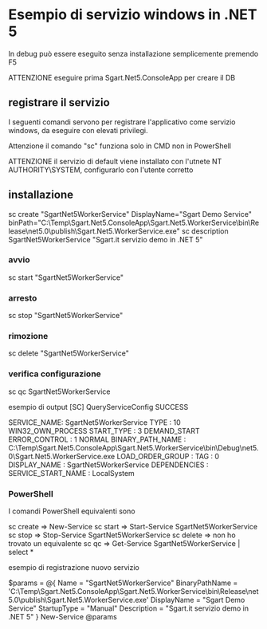 ﻿# Esempio di servizio windows in .NET 5

In debug può essere eseguito senza installazione semplicemente premendo F5

ATTENZIONE eseguire prima Sgart.Net5.ConsoleApp per creare il DB


## registrare il servizio

I seguenti comandi servono per registrare l'applicativo come servizio windows, da eseguire con elevati privilegi.

Attenzione il comando "sc" funziona solo in CMD non in PowerShell

ATTENZIONE il servizio di default viene installato con l'utnete NT AUTHORITY\SYSTEM, configurarlo con l'utente corretto

## installazione

sc create "SgartNet5WorkerService" DisplayName="Sgart Demo Service" binPath="C:\Temp\Sgart.Net5.ConsoleApp\Sgart.Net5.WorkerService\bin\Release\net5.0\publish\Sgart.Net5.WorkerService.exe"
sc description SgartNet5WorkerService "Sgart.it servizio demo in .NET 5"

### avvio

sc start "SgartNet5WorkerService"

### arresto

sc stop "SgartNet5WorkerService"

### rimozione

sc delete "SgartNet5WorkerService"

### verifica configurazione

sc qc SgartNet5WorkerService

esempio di output
[SC] QueryServiceConfig SUCCESS

SERVICE_NAME: SgartNet5WorkerService
        TYPE               : 10  WIN32_OWN_PROCESS
        START_TYPE         : 3   DEMAND_START
        ERROR_CONTROL      : 1   NORMAL
        BINARY_PATH_NAME   : C:\Temp\Sgart.Net5.ConsoleApp\Sgart.Net5.WorkerService\bin\Debug\net5.0\Sgart.Net5.WorkerService.exe
        LOAD_ORDER_GROUP   :
        TAG                : 0
        DISPLAY_NAME       : SgartNet5WorkerService
        DEPENDENCIES       :
        SERVICE_START_NAME : LocalSystem

### PowerShell

I comandi PowerShell equivalenti sono 

sc create => New-Service 
sc start => Start-Service SgartNet5WorkerService
sc stop => Stop-Service SgartNet5WorkerService
sc delete => non ho trovato un equivalente
sc qc => Get-Service SgartNet5WorkerService | select *

esempio di registrazione nuovo servizio

$params = @{
      Name = "SgartNet5WorkerService"
      BinaryPathName = 'C:\Temp\Sgart.Net5.ConsoleApp\Sgart.Net5.WorkerService\bin\Release\net5.0\publish\Sgart.Net5.WorkerService.exe'
      DisplayName = "Sgart Demo Service"
      StartupType = "Manual"
      Description = "Sgart.it servizio demo in .NET 5"
    }
New-Service @params